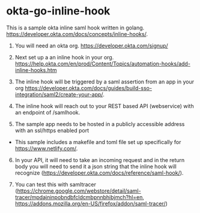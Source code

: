 # okta-go-inline-hook

This is a sample okta inline saml hook written in golang.  https://developer.okta.com/docs/concepts/inline-hooks/.  

1) You will need an okta org.  https://developer.okta.com/signup/

2) Next set up a an inline hook in your org. https://help.okta.com/en/prod/Content/Topics/automation-hooks/add-inline-hooks.htm

3) The inline hook will be triggered by a saml assertion from an app in your org https://developer.okta.com/docs/guides/build-sso-integration/saml2/create-your-app/. 

4) The inline hook will reach out to your REST based API (webservice) with an endpoint of /samlhook.

5) The sample app needs to be hosted in a publicly accessible address with an ssl/https enabled port 
  - This sample includes a makefile and toml file set up specifically for https://www.netlify.com/.

6) In your API, it will need to take an incoming request and in the return body you will need to send it a json string that the inline hook will recognize (https://developer.okta.com/docs/reference/saml-hook/).

7) You can test this with samltracer (https://chrome.google.com/webstore/detail/saml-tracer/mpdajninpobndbfcldcmbpnnbhibjmch?hl=en, https://addons.mozilla.org/en-US/firefox/addon/saml-tracer/)
